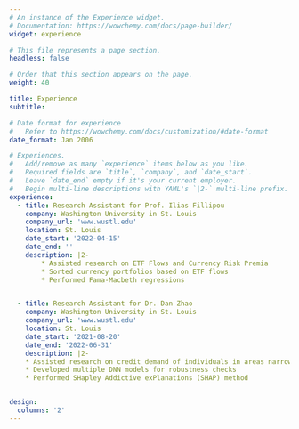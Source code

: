 ```yaml
---
# An instance of the Experience widget.
# Documentation: https://wowchemy.com/docs/page-builder/
widget: experience

# This file represents a page section.
headless: false

# Order that this section appears on the page.
weight: 40

title: Experience
subtitle:

# Date format for experience
#   Refer to https://wowchemy.com/docs/customization/#date-format
date_format: Jan 2006

# Experiences.
#   Add/remove as many `experience` items below as you like.
#   Required fields are `title`, `company`, and `date_start`.
#   Leave `date_end` empty if it's your current employer.
#   Begin multi-line descriptions with YAML's `|2-` multi-line prefix.
experience:
  - title: Research Assistant for Prof. Ilias Fillipou
    company: Washington University in St. Louis
    company_url: 'www.wustl.edu'
    location: St. Louis
    date_start: '2022-04-15'
    date_end: ''
    description: |2-        
        * Assisted research on ETF Flows and Currency Risk Premia
        * Sorted currency portfolios based on ETF flows
        * Performed Fama-Macbeth regressions


  - title: Research Assistant for Dr. Dan Zhao
    company: Washington University in St. Louis
    company_url: 'www.wustl.edu'
    location: St. Louis
    date_start: '2021-08-20'
    date_end: '2022-06-31'
    description: |2- 
	* Assisted research on credit demand of individuals in areas narrowly missed by severe tornadoes
	* Developed multiple DNN models for robustness checks 
	* Performed SHapley Addictive exPlanations (SHAP) method


design:
  columns: '2'
---
```

